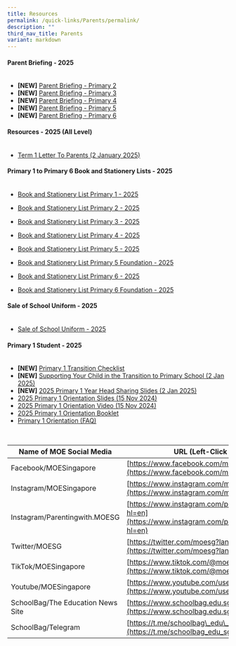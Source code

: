 ```yaml
---
title: Resources
permalink: /quick-links/Parents/permalink/
description: ""
third_nav_title: Parents
variant: markdown
---
```

#### **Parent Briefing - 2025**<br><br>

* **[NEW]** [Parent Briefing - Primary 2](/files/P2_Parent_Briefing_2025.pdf)
* **[NEW]** [Parent Briefing - Primary 3](/files/P3_Parents__Briefing_2025_23_Jan_2025_pdf__1__compressed.pdf)
* **[NEW]** [Parent Briefing - Primary 4](/files/P4_Parent_Briefing_2025.pdf)
* **[NEW]** [Parent Briefing - Primary 5](/files/P5_Parent_Briefing_2025.pdf)
* **[NEW]** [Parent Briefing - Primary 6](/files/P6_Parent_Briefing_2025.pdf)

#### **Resources - 2025 (All Level)**<br><br>

* [Term 1 Letter To Parents (2 January 2025)](/files/2025_Term_1_Notification.pdf)

#### **Primary 1 to Primary 6 Book and Stationery Lists - 2025**<br><br>

* [Book and Stationery List Primary 1 - 2025](/files/Parent%20Resources/Booklist2025/2025_P1_Booklist.pdf)

* [Book and Stationery List Primary 2 - 2025](/files/Parent%20Resources/Booklist2025/2025_P2_Booklist.pdf)

* [Book and Stationery List Primary 3 - 2025](/files/Parent%20Resources/Booklist2025/2025_P3_Booklist.pdf)

* [Book and Stationery List Primary 4 - 2025](/files/Parent%20Resources/Booklist2025/2025_P4_Booklist.pdf)

* [Book and Stationery List Primary 5 - 2025](/files/Parent%20Resources/Booklist2025/2025_P5_Booklist_Standard.pdf)

* [Book and Stationery List Primary 5 Foundation - 2025](/files/Parent%20Resources/Booklist2025/2025_P5_Booklist_Foundation.pdf)

* [Book and Stationery List Primary 6 - 2025](/files/Parent%20Resources/Booklist2025/2025_P6_Booklist_Standard.pdf)

* [Book and Stationery List Primary 6 Foundation - 2025](/files/Parent%20Resources/Booklist2025/2025_P6_Booklist_Foundation.pdf)


#### **Sale of School Uniform - 2025**<br><br>

* [Sale of School Uniform - 2025](/files/Parent%20Resources/Schuniform2025/Seng_Kang_Pri_sale_schedule_EY24.pdf)


#### **Primary 1 Student - 2025**<br><br>

* **[NEW]** [Primary 1 Transition Checklist](/files/P1_Transition_Checklist.pdf)
* **[NEW]** [Supporting Your Child in the Transition to Primary School (2 Jan 2025)](/files/Supporting_Your_Child_in_the_Transition_to_Primary_School_Parents__Roles_in_Ensuring_a_Smooth_Transition.pdf)
* **[NEW]** [2025 Primary 1 Year Head Sharing Slides (2 Jan 2025)](https://drive.google.com/file/d/1Jhg4O5Szmmg3eODb0zv3jo7jkm_Hsh9U/view?usp=sharing)
* [2025 Primary 1 Orientation Slides (15 Nov 2024)](/files/P1_Orientation_Combined_upload.pdf)
* [2025 Primary 1 Orientation Video (15 Nov 2024)](https://drive.google.com/file/d/1uYIjzKVml13FD7uXPtHy2ehKFXiFMhW8/view?usp=sharing)
* [2025 Primary 1 Orientation Booklet](/files/2025_Primary_1_Orientation_Booklet.pdf)
* [Primary 1 Orientation (FAQ)](/files/Primary_One_Orientation__FAQ_.pdf)





<br>

| Name of MOE Social Media | URL (Left-Click Below) |
| --- | --- |
| Facebook/MOESingapore | [https://www.facebook.com/moesingapore/](https://www.facebook.com/moesingapore/) |
| Instagram/MOESingapore | [https://www.instagram.com/moesingapore/?hl=en](https://www.instagram.com/moesingapore/?hl=en) |
| Instagram/Parentingwith.MOESG | [https://www.instagram.com/parentingwith.moesg/?hl=en](https://www.instagram.com/parentingwith.moesg/?hl=en) |
| Twitter/MOESG | [https://twitter.com/moesg?lang=en](https://twitter.com/moesg?lang=en) |
| TikTok/MOESingapore | [https://www.tiktok.com/@moesingapore](https://www.tiktok.com/@moesingapore) |
| Youtube/MOESingapore  | [https://www.youtube.com/user/moespore](https://www.youtube.com/user/moespore) |
| SchoolBag/The Education News Site  | [https://www.schoolbag.edu.sg/](https://www.schoolbag.edu.sg/) |
| SchoolBag/Telegram  | [https://t.me/schoolbag\_edu\_sg](https://t.me/schoolbag_edu_sg) |